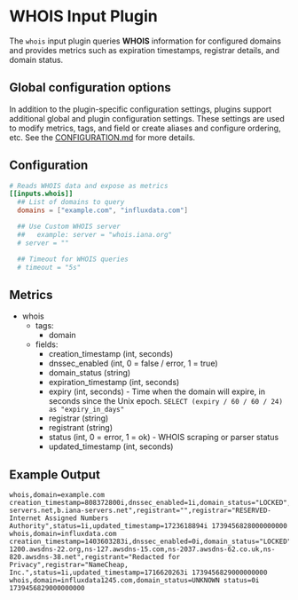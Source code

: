 # WHOIS Input Plugin

The `whois` input plugin queries **WHOIS** information for configured
domains and provides metrics such as expiration timestamps, registrar
details, and domain status.

## Global configuration options <!-- @/docs/includes/plugin_config.md -->

In addition to the plugin-specific configuration settings, plugins support
additional global and plugin configuration settings. These settings are used to
modify metrics, tags, and field or create aliases and configure ordering, etc.
See the [CONFIGURATION.md][CONFIGURATION.md] for more details.

[CONFIGURATION.md]: ../../../docs/CONFIGURATION.md#plugins

## Configuration

```toml @sample.conf
# Reads WHOIS data and expose as metrics
[[inputs.whois]]
  ## List of domains to query
  domains = ["example.com", "influxdata.com"]

  ## Use Custom WHOIS server
  ##   example: server = "whois.iana.org"
  # server = ""

  ## Timeout for WHOIS queries
  # timeout = "5s"
```

## Metrics

- whois
  - tags:
    - domain
  - fields:
    - creation_timestamp (int, seconds)
    - dnssec_enabled (int, 0 = false / error, 1 = true)
    - domain_status (string)
    - expiration_timestamp (int, seconds)
    - expiry (int, seconds) - Time when the domain will expire, in seconds
      since the Unix epoch. `SELECT (expiry / 60 / 60 / 24) as "expiry_in_days"`
    - registrar (string)
    - registrant (string)
    - status (int, 0 = error, 1 = ok) - WHOIS scraping or parser status
    - updated_timestamp (int, seconds)

## Example Output

```text
whois,domain=example.com creation_timestamp=808372800i,dnssec_enabled=1i,domain_status="LOCKED",expiration_timestamp=1755057600i,expiry=15600773i,name_servers="a.iana-servers.net,b.iana-servers.net",registrant="",registrar="RESERVED-Internet Assigned Numbers Authority",status=1i,updated_timestamp=1723618894i 1739456828000000000
whois,domain=influxdata.com creation_timestamp=1403603283i,dnssec_enabled=0i,domain_status="LOCKED",expiration_timestamp=1750758483i,expiry=11301656i,name_servers="ns-1200.awsdns-22.org,ns-127.awsdns-15.com,ns-2037.awsdns-62.co.uk,ns-820.awsdns-38.net",registrant="Redacted for Privacy",registrar="NameCheap, Inc.",status=1i,updated_timestamp=1716620263i 1739456829000000000
whois,domain=influxdata1245.com,domain_status=UNKNOWN status=0i 1739456829000000000
```
